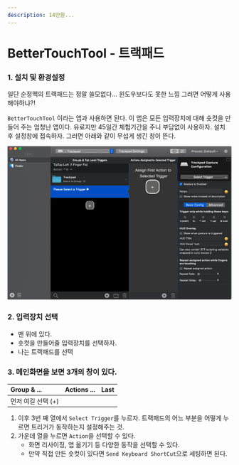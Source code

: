 ```yaml
---
description: 14만원...
---
```


# BetterTouchTool - 트랙패드

### 1. 설치 및 환경설정

일단 순정맥의 트랙패드는 정말 쓸모없다... 윈도우보다도 못한 느낌 그러면 어떻게 사용해야하냐?!

`BetterTouchTool` 이라는 앱과 사용하면 된다. 이 앱은 모든 입력장치에 대해 숏컷을 만들어 주는 엄청난 앱이다. 유료지만 45일간 체험기간을 주니 부담없이 사용하자. 설치 후 설정창에 접속하자. 그러면 아래와 같이 무섭게 생긴 창이 뜬다.   
 

![](../../.gitbook/assets/bbt1.png)

### 2. 입력장치 선택

* 맨 위에 있다.
* 숏컷을 만들어줄 입력장치를 선택하자.
* 나는 트랙패드를 선택

### 3. 메인화면을 보면 3개의 창이 있다.

| Group & ... | Actions ... | Last |
| :--- | :--- | :--- |
| 먼저 여길 선택 \(+\) |  |  |

1. 이후 3번 째 열에서 `Select Trigger`를 누르자. 트랙패드의 어느 부분을 어떻게 누르면 트리거가 동작하는지 설정해주는 것.
2. 가운데 열을 누르면 `Action`을 선택할 수 있다.
   * 화면 리사이징, 앱 옮기기 등 다양한 동작을 선택할 수 있다.
   * 만약 직접 만든 숏컷이 있다면 `Send Keyboard ShortCut`으로 세팅하면 된다.

